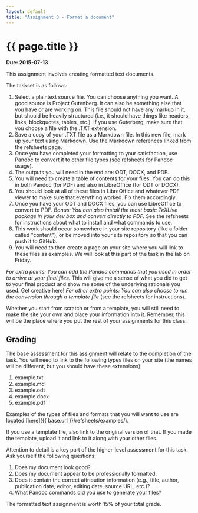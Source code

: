 ```yaml
---
layout: default
title: "Assignment 3 - Format a document"
---
```


# {{ page.title }}

**Due: 2015-07-13** 

This assignment involves creating formatted text documents.

The taskset is as follows:

1. Select a plaintext source file. You can choose anything you want. A good source is Project Gutenberg. It can also be something else that you have or are working on. This file should not have any markup in it, but should be heavily structured (i.e., it should have things like headers, links, blockquotes, tables, etc.). If you use Guterberg, make sure that you choose a file with the .TXT extension. 
2. Save a copy of your .TXT file as a Markdown file. In this new file, mark up your text using Markdown. Use the Markdown references linked from the refsheets page. 
3. Once you have completed your formatting to your satisfaction, use Pandoc to convert it to other file types (see refsheets for Pandoc usage). 
3. The outputs you will need in the end are: ODT, DOCX, and PDF. 
3. You will need to create a table of contents for your files. You can do this in both Pandoc (for PDF) and also in LibreOffice (for ODT or DOCX).
4. You should look at all of these files in LibreOffice and whatever PDF viewer to make sure that everything worked. Fix them accordingly. 
5. Once you have your ODT and DOCX files, you can use LibreOffice to convert to PDF. *Bonus: You can also install the most basic TeXLive package in your dev box and convert directly to PDF.* See the refsheets for instructions about what to install and what commands to use. 
6. This work should occur somewhere in your site repository (like a folder called "content"), or be moved into your site repository so that you can push it to GitHub. 
7. You will need to then create a page on your site where you will link to these files as examples. We will look at this part of the task in the lab on Friday. 

*For extra points: You can add the Pandoc commands that you used in order to arrive at your final files.* This will give me a sense of what you did to get to your final product and show me some of the underlying rationale you used. Get creative here!
*For other extra points: You can also choose to run the conversion through a template file* (see the refsheets for instructions).

Whether you start from scratch or from a template, you will still need to make the site your own and place your information into it. 
Remember, this will be the place where you put the rest of your assignments for this class. 

## Grading

The base assessment for this assignment will relate to the completion of the task. You will need to link to the following types files on your site (the names will be different, but you should have these extensions):

1. example.txt
2. example.md
3. example.odt
4. example.docx
5. example.pdf

Examples of the types of files and formats that you will want to use are located [here]({{ base.url }}/refsheets/examples/).

If you use a template file, also link to the original version of that. If you made the template, upload it and link to it along with your other files. 

Attention to detail is a key part of the higher-level assessment for this task. Ask yourself the following questions:

1. Does my document look good?
2. Does my document appear to be professionally formatted. 
3. Does it contain the correct attribution information (e.g., title, author, publication date, editor, editing date, source URL, etc.)? 
4. What Pandoc commands did you use to generate your files? 

The formatted text assignment is worth 15% of your total grade. 